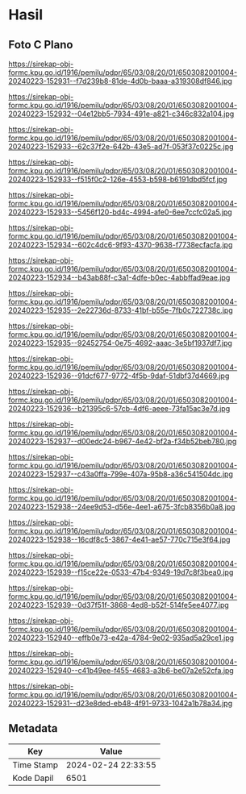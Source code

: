 # Hasil

## Foto C Plano

https://sirekap-obj-formc.kpu.go.id/1916/pemilu/pdpr/65/03/08/20/01/6503082001004-20240223-152931--f7d239b8-81de-4d0b-baaa-a319308df846.jpg

https://sirekap-obj-formc.kpu.go.id/1916/pemilu/pdpr/65/03/08/20/01/6503082001004-20240223-152932--04e12bb5-7934-491e-a821-c346c832a104.jpg

https://sirekap-obj-formc.kpu.go.id/1916/pemilu/pdpr/65/03/08/20/01/6503082001004-20240223-152933--62c37f2e-642b-43e5-ad7f-053f37c0225c.jpg

https://sirekap-obj-formc.kpu.go.id/1916/pemilu/pdpr/65/03/08/20/01/6503082001004-20240223-152933--f515f0c2-126e-4553-b598-b6191dbd5fcf.jpg

https://sirekap-obj-formc.kpu.go.id/1916/pemilu/pdpr/65/03/08/20/01/6503082001004-20240223-152933--5456f120-bd4c-4994-afe0-6ee7ccfc02a5.jpg

https://sirekap-obj-formc.kpu.go.id/1916/pemilu/pdpr/65/03/08/20/01/6503082001004-20240223-152934--602c4dc6-9f93-4370-9638-f7738ecfacfa.jpg

https://sirekap-obj-formc.kpu.go.id/1916/pemilu/pdpr/65/03/08/20/01/6503082001004-20240223-152934--b43ab88f-c3a1-4dfe-b0ec-4abbffad9eae.jpg

https://sirekap-obj-formc.kpu.go.id/1916/pemilu/pdpr/65/03/08/20/01/6503082001004-20240223-152935--2e22736d-8733-41bf-b55e-7fb0c722738c.jpg

https://sirekap-obj-formc.kpu.go.id/1916/pemilu/pdpr/65/03/08/20/01/6503082001004-20240223-152935--92452754-0e75-4692-aaac-3e5bf1937df7.jpg

https://sirekap-obj-formc.kpu.go.id/1916/pemilu/pdpr/65/03/08/20/01/6503082001004-20240223-152936--91dcf677-9772-4f5b-9daf-51dbf37d4669.jpg

https://sirekap-obj-formc.kpu.go.id/1916/pemilu/pdpr/65/03/08/20/01/6503082001004-20240223-152936--b21395c6-57cb-4df6-aeee-73fa15ac3e7d.jpg

https://sirekap-obj-formc.kpu.go.id/1916/pemilu/pdpr/65/03/08/20/01/6503082001004-20240223-152937--d00edc24-b967-4e42-bf2a-f34b52beb780.jpg

https://sirekap-obj-formc.kpu.go.id/1916/pemilu/pdpr/65/03/08/20/01/6503082001004-20240223-152937--c43a0ffa-799e-407a-95b8-a36c541504dc.jpg

https://sirekap-obj-formc.kpu.go.id/1916/pemilu/pdpr/65/03/08/20/01/6503082001004-20240223-152938--24ee9d53-d56e-4ee1-a675-3fcb8356b0a8.jpg

https://sirekap-obj-formc.kpu.go.id/1916/pemilu/pdpr/65/03/08/20/01/6503082001004-20240223-152938--16cdf8c5-3867-4e41-ae57-770c715e3f64.jpg

https://sirekap-obj-formc.kpu.go.id/1916/pemilu/pdpr/65/03/08/20/01/6503082001004-20240223-152939--f15ce22e-0533-47b4-9349-19d7c8f3bea0.jpg

https://sirekap-obj-formc.kpu.go.id/1916/pemilu/pdpr/65/03/08/20/01/6503082001004-20240223-152939--0d37f51f-3868-4ed8-b52f-514fe5ee4077.jpg

https://sirekap-obj-formc.kpu.go.id/1916/pemilu/pdpr/65/03/08/20/01/6503082001004-20240223-152940--effb0e73-e42a-4784-9e02-935ad5a29ce1.jpg

https://sirekap-obj-formc.kpu.go.id/1916/pemilu/pdpr/65/03/08/20/01/6503082001004-20240223-152940--c41b49ee-f455-4683-a3b6-be07a2e52cfa.jpg

https://sirekap-obj-formc.kpu.go.id/1916/pemilu/pdpr/65/03/08/20/01/6503082001004-20240223-152931--d23e8ded-eb48-4f91-9733-1042a1b78a34.jpg


## Metadata

| Key        | Value               |
| ---------- | ------------------- |
| Time Stamp | 2024-02-24 22:33:55 |
| Kode Dapil | 6501                |



